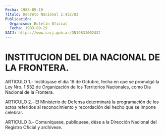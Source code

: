 ```yaml
---
Fecha: 1983-09-19
Título: Decreto Nacional 2.432/83
Publicación:
  Organismo: Boletín Oficial
  Fecha: 1983-09-29
SAIJ: https://www.saij.gob.ar/DN19831002432
---
```

# INSTITUCION DEL DIA NACIONAL DE LA FRONTERA.

<a id="1"></a>
ARTICULO  1.-  Institúyase  el  día  16 de Octubre, fecha en que se promulgó  la  Ley  Nro. 1.532 de Organización  de  los  Territorios Nacionales, como Día Nacional de la Frontera.

<a id="2"></a>
ARTICULO  2.-  El Ministerio de Defensa determinará la programación de los actos referidos  al  reconocimiento  y recordación del hecho que se impone celebrar.

<a id="3"></a>
ARTICULO  3.- Comuníquese, publíquese, dése a la Dirección Nacional del Registro Oficial y archívese.